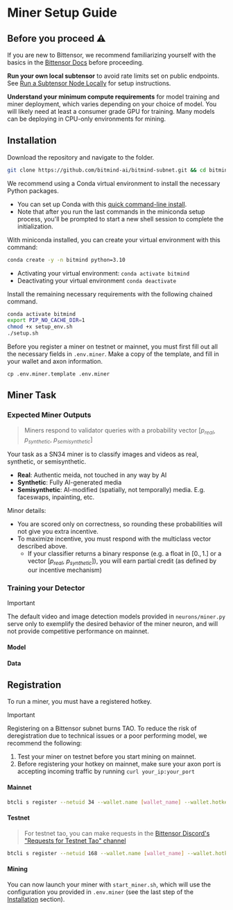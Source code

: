 # Miner Setup Guide

## Before you proceed ⚠️

If you are new to Bittensor, we recommend familiarizing yourself with the basics in the [Bittensor Docs](https://docs.bittensor.com/) before proceeding.

**Run your own local subtensor** to avoid rate limits set on public endpoints. See [Run a Subtensor Node Locally](https://github.com/opentensor/subtensor/blob/main/docs/running-subtensor-locally.md#compiling-your-own-binary) for setup instructions.

**Understand your minimum compute requirements** for model training and miner deployment, which varies depending on your choice of model. You will likely need at least a consumer grade GPU for training. Many models can be deploying in CPU-only environments for mining. 


## Installation

Download the repository and navigate to the folder.
```bash
git clone https://github.com/bitmind-ai/bitmind-subnet.git && cd bitmind-subnet
```

We recommend using a Conda virtual environment to install the necessary Python packages.
- You can set up Conda with this [quick command-line install](https://docs.anaconda.com/free/miniconda/#quick-command-line-install). 
- Note that after you run the last commands in the miniconda setup process, you'll be prompted to start a new shell session to complete the initialization. 

With miniconda installed, you can create your virtual environment with this command:

```bash
conda create -y -n bitmind python=3.10
```

- Activating your virtual environment: `conda activate bitmind`
- Deactivating your virtual environment `conda deactivate`

Install the remaining necessary requirements with the following chained command. 
```bash
conda activate bitmind
export PIP_NO_CACHE_DIR=1
chmod +x setup_env.sh 
./setup.sh
```

Before you register a miner on testnet or mainnet, you must first fill out all the necessary fields in `.env.miner`. Make a copy of the template, and fill in your wallet and axon information. 

```
cp .env.miner.template .env.miner
```


## Miner Task

### Expected Miner Outputs

> Miners respond to validator queries with a probability vector [$p_{real}$, $p_{synthetic}$, $p_{semisynthetic}$]

Your task as a SN34 miner is to classify images and videos as real, synthetic, or semisynthetic.
- **Real**: Authentic meida, not touched in any way by AI
- **Synthetic**: Fully AI-generated media
- **Semisynthetic**: AI-modified (spatially, not temporally) media. E.g. faceswaps, inpainting, etc.

Minor details:
- You are scored only on correctness, so rounding these probabilities will not give you extra incentive.
- To maximize incentive, you must respond with the multiclass vector described above. 
  - If your classifier returns a binary response (e.g. a float in $[0., 1.]$ or a vector [$p_{real}$, $p_{synthetic}$]), you will earn partial credit (as defined by our incentive mechanism)


### Training your Detector

> [!IMPORTANT]
> The default video and image detection models provided in `neurons/miner.py` serve only to exemplify the desired behavior of the miner neuron, and will not provide competitive performance on mainnet.

#### Model

#### Data


## Registration

To run a miner, you must have a registered hotkey. 

> [!IMPORTANT]
> Registering on a Bittensor subnet burns TAO. To reduce the risk of deregistration due to technical issues or a poor performing model, we recommend the following:
> 1. Test your miner on testnet before you start mining on mainnet.
> 2. Before registering your hotkey on mainnet, make sure your axon port is accepting incoming traffic by running `curl your_ip:your_port`


#### Mainnet

```bash
btcli s register --netuid 34 --wallet.name [wallet_name] --wallet.hotkey [wallet.hotkey] --subtensor.network finney
```

#### Testnet

> For testnet tao, you can make requests in the [Bittensor Discord's "Requests for Testnet Tao" channel](https://discord.com/channels/799672011265015819/1190048018184011867)


```bash
btcli s register --netuid 168 --wallet.name [wallet_name] --wallet.hotkey [wallet.hotkey] --subtensor.network test
```

#### Mining

You can now launch your miner with `start_miner.sh`, which will use the configuration you provided in `.env.miner` (see the last step of the [Installation](#installation) section). 
